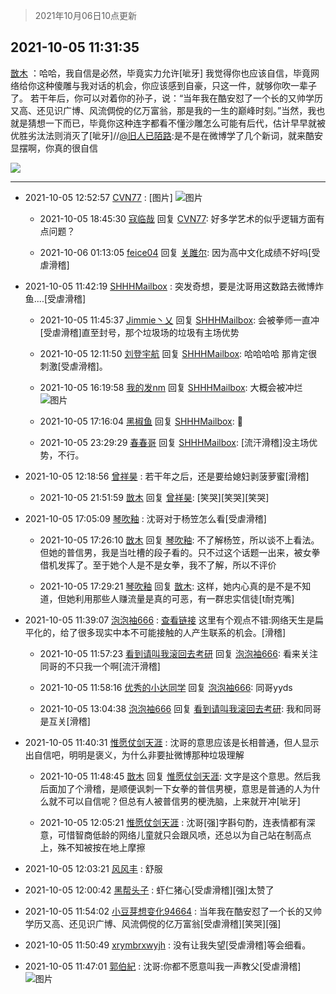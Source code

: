 > 2021年10月06日10点更新
<link rel="stylesheet" href="https://cdn.jsdelivr.net/gh/taotie6/sampleJSON@main/css/photo_show.css">
<meta name="referrer" content="no-referrer" />


 ## 2021-10-05 11:31:35 

 [㪚木](https://www.coolapk.com/feed/30474539?shareKey=ZTQzYThhZjk5Y2M2NjE1YmNkZWQ~) ：哈哈，我自信是必然，毕竟实力允许[呲牙]
我觉得你也应该自信，毕竟网络给你这种傻雕与我对话的机会，你应该感到自豪，只这一件，就够你吹一辈子了。
若干年后，你可以对着你的孙子，说：“当年我在酷安怼了一个长的又帅学历又高、还见识广博、风流倜傥的亿万富翁，那是我的一生的巅峰时刻。”当然<!--break-->，我也就是猜想一下而已，毕竟你这种连字都看不懂沙雕怎么可能有后代，估计早早就被优胜劣汰法则消灭了[呲牙]//<a class="feed-link-uname" href="/u/旧人已陌路">@旧人已陌路</a>:是不是在微博学了几个新词，就来酷安显摆啊，你真的很自信 

<div class="album">
<img class="img-item" src="https://image.coolapk.com/feed/2019/0507/23/1081091_4586_1095@230x167.gif" />
</div>

 ------- 

- 2021-10-05 12:52:57 [CVN77](uid=455640) : [图片] ![图片](https://image.coolapk.com/feed/2021/1005/12/455640_ea40a8f4_9576_4338@1200x2640.jpeg)

    - 2021-10-05 18:45:30 [寇临哉](uid=3365514) 回复 [CVN77](uid=455640): 好多学艺术的似乎逻辑方面有点问题？ 

    - 2021-10-06 01:13:05 [feice04](uid=2196306) 回复 [关雎尔](uid=1894365): 因为高中文化成绩不好吗[受虐滑稽] 

- 2021-10-05 11:42:19 [SHHHMailbox](uid=3071885) : 突发奇想，要是沈哥用这数路去微博炸鱼....[受虐滑稽] 

    - 2021-10-05 11:45:37 [Jimmie丶乂](uid=8304178) 回复 [SHHHMailbox](uid=3071885): 会被拳师一直冲[受虐滑稽]直至封号，那个垃圾场的垃圾有主场优势 

    - 2021-10-05 12:11:50 [刘登宇航](uid=571170) 回复 [SHHHMailbox](uid=3071885): 哈哈哈哈 那肯定很刺激[受虐滑稽]。 

    - 2021-10-05 16:19:58 [我的发nm](uid=3933015) 回复 [SHHHMailbox](uid=3071885): 大概会被冲烂 ![图片](https://image.coolapk.com/feed/2021/1005/16/3933015_c673b205_1997_2744@522x620.jpeg)

    - 2021-10-05 17:16:04 [黑椒鱼](uid=1624691) 回复 [SHHHMailbox](uid=3071885): 🥵 

    - 2021-10-05 23:29:29 [春春哥](uid=1174964) 回复 [SHHHMailbox](uid=3071885): [流汗滑稽]没主场优势，不行。 

- 2021-10-05 12:18:56 [曾祥昊](uid=6695078) : 若干年之后，还是要给媳妇剥菠萝蜜[滑稽] 

    - 2021-10-05 21:51:59 [㪚木](uid=1081091) 回复 [曾祥昊](uid=6695078): [笑哭][笑哭][笑哭] 

- 2021-10-05 17:05:09 [琴吹釉](uid=1538914) : 沈哥对于杨笠怎么看[受虐滑稽] 

    - 2021-10-05 17:26:10 [㪚木](uid=1081091) 回复 [琴吹釉](uid=1538914): 不了解杨笠，所以谈不上看法。但她的普信男，我是当吐槽的段子看的。只不过这个话题一出来，被女拳借机发挥了。至于她个人是不是女拳，我不了解，所以不评价 

    - 2021-10-05 17:29:21 [琴吹釉](uid=1538914) 回复 [㪚木](uid=1081091): 这样，她内心真的是不是不知道，但她利用那些人赚流量是真的可恶，有一群忠实信徒[t耐克嘴] 

- 2021-10-05 11:39:07 [泡泡袖666](uid=2844894) : <a class="feed-link-url" href="https://www.zhihu.com/question/488450680/answer/2138199998" title="https://www.zhihu.com/question/488450680/answer/2138199998" target="_blank" rel="nofollow">查看链接</a>
这里有个观点不错:网络天生是扁平化的，给了很多现实中本不可能接触的人产生联系的机会。[滑稽] 

    - 2021-10-05 11:57:23 [看到请叫我滚回去考研](uid=3241499) 回复 [泡泡袖666](uid=2844894): 看来关注同哥的不只我一个啊[流汗滑稽] 

    - 2021-10-05 11:58:16 [优秀的小达同学](uid=3114536) 回复 [泡泡袖666](uid=2844894): 同哥yyds 

    - 2021-10-05 13:04:38 [泡泡袖666](uid=2844894) 回复 [看到请叫我滚回去考研](uid=3241499): 我和同哥是互关[滑稽] 

- 2021-10-05 11:40:31 [惟愿仗剑天涯](uid=3525809) : 沈哥的意思应该是长相普通，但人显示出自信吧，明明是褒义，为什么非要扯微博那种垃圾理解 

    - 2021-10-05 11:48:45 [㪚木](uid=1081091) 回复 [惟愿仗剑天涯](uid=3525809): 文字是这个意思。然后我后面加了个滑稽，是顺便讽刺一下女拳的普信男梗，意思是普通的人为什么就不可以自信呢？但总有人被普信男的梗洗脑，上来就开冲[呲牙] 

    - 2021-10-05 12:05:21 [惟愿仗剑天涯](uid=3525809) : 沈哥[强]字斟句酌，连表情都有深意，可惜智商低龄的网络儿童就只会跟风喷，还总以为自己站在制高点上，殊不知被按在地上摩擦 

- 2021-10-05 12:03:21 [风风丰](uid=3448888) : 舒服 

- 2021-10-05 12:00:42 [黑帮头子](uid=2838832) : 虾仁猪心[受虐滑稽][强]太赞了 

- 2021-10-05 11:54:02 [小豆芽想变化94664](uid=5184191) : 当年我在酷安怼了一个长的又帅学历又高、还见识广博、风流倜傥的亿万富翁[受虐滑稽][笑哭][强] 

- 2021-10-05 11:50:49 [xrymbrxwyjh](uid=1710564) : 没有让我失望[受虐滑稽]等会细看。 

- 2021-10-05 11:47:01 [郭伯紀](uid=2859803) : 沈哥:你都不愿意叫我一声教父[受虐滑稽] ![图片](https://image.coolapk.com/feed/2020/1009/17/1198610_b13064fa_5408_4004@109x111.gif)

